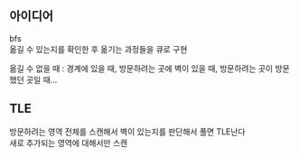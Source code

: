 ## 아이디어
bfs  
옮길 수 있는지를 확인한 후 옮기는 과정들을 큐로 구현  
  
옮길 수 없을 때 :
경계에 있을 때, 방문하려는 곳에 벽이 있을 때, 방문하려는 곳이 방문했던 곳일 때...  

## TLE
방문하려는 영역 전체를 스캔해서 벽이 있는지를 판단해서 풀면 TLE난다  
새로 추가되는 영역에 대해서만 스캔
